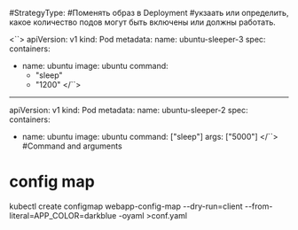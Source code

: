 #StrategyType:
#Поменять образ в Deployment
#укзаать или определить, какое количество подов могут быть включены или должны работать.

<``>
apiVersion: v1 
kind: Pod 
metadata:
  name: ubuntu-sleeper-3 
spec:
  containers:
  - name: ubuntu
    image: ubuntu
    command:
      - "sleep"
      - "1200"
</``>
---
apiVersion: v1 
kind: Pod 
metadata:
  name: ubuntu-sleeper-2 
spec:
  containers:
  - name: ubuntu
    image: ubuntu
    command: ["sleep"]
    args: ["5000"]
</``>
#Command and arguments


# config map
kubectl create configmap webapp-config-map --dry-run=client --from-literal=APP_COLOR=darkblue -oyaml >conf.yaml
